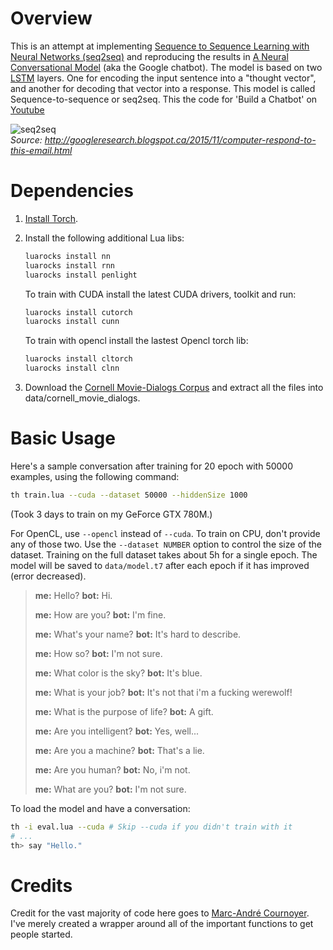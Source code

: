 Overview
============
This is an attempt at implementing [Sequence to Sequence Learning with Neural Networks (seq2seq)](http://arxiv.org/abs/1409.3215) and reproducing the results in [A Neural Conversational Model](http://arxiv.org/abs/1506.05869) (aka the Google chatbot). The model is based on two [LSTM](https://en.wikipedia.org/wiki/Long_short-term_memory) layers. One for encoding the input sentence into a "thought vector", and another for decoding that vector into a response. This model is called Sequence-to-sequence or seq2seq. This the code for 'Build a Chatbot' on [Youtube](https://youtu.be/S_f2qV2_U00)

![seq2seq](https://4.bp.blogspot.com/-aArS0l1pjHQ/Vjj71pKAaEI/AAAAAAAAAxE/Nvy1FSbD_Vs/s640/2TFstaticgraphic_alt-01.png)  
_Source: http://googleresearch.blogspot.ca/2015/11/computer-respond-to-this-email.html_


Dependencies
============

1. [Install Torch](http://torch.ch/docs/getting-started.html).
2. Install the following additional Lua libs:

   ```sh
   luarocks install nn
   luarocks install rnn
   luarocks install penlight
   ```
   
   To train with CUDA install the latest CUDA drivers, toolkit and run:

   ```sh
   luarocks install cutorch
   luarocks install cunn
   ```
   
   To train with opencl install the lastest Opencl torch lib:

   ```sh
   luarocks install cltorch
   luarocks install clnn
   ```

3. Download the [Cornell Movie-Dialogs Corpus](http://www.mpi-sws.org/~cristian/Cornell_Movie-Dialogs_Corpus.html) and extract all the files into data/cornell_movie_dialogs.


Basic Usage
===========
Here's a sample conversation after training for 20 epoch with 50000 examples, using the following command:

```sh
th train.lua --cuda --dataset 50000 --hiddenSize 1000
```

(Took 3 days to train on my GeForce GTX 780M.)

For OpenCL, use `--opencl` instead of `--cuda`. To train on CPU, don't provide any of those two. Use the `--dataset NUMBER` option to control the size of the dataset. Training on the full dataset takes about 5h for a single epoch. The model will be saved to `data/model.t7` after each epoch if it has improved (error decreased).

> **me:** Hello?
> **bot:** Hi.
> 
> **me:** How are you?
> **bot:** I'm fine.
> 
> **me:** What's your name?
> **bot:** It's hard to describe.
> 
> **me:** How so?
> **bot:** I'm not sure.
> 
> **me:** What color is the sky?
> **bot:** It's blue.
> 
> **me:** What is your job?
> **bot:** It's not that i'm a fucking werewolf!
> 
> **me:** What is the purpose of life?
> **bot:** A gift.
> 
> **me:** Are you intelligent?
> **bot:** Yes, well...
> 
> **me:** Are you a machine?
> **bot:** That's a lie.
> 
> **me:** Are you human?
> **bot:** No, i'm not.
> 
> **me:** What are you?
> **bot:** I'm not sure.

To load the model and have a conversation:

```sh
th -i eval.lua --cuda # Skip --cuda if you didn't train with it
# ...
th> say "Hello."
```

Credits
===========
Credit for the vast majority of code here goes to [Marc-André Cournoyer](https://github.com/macournoyer). I've merely created a wrapper around all of the important functions to get people started.
